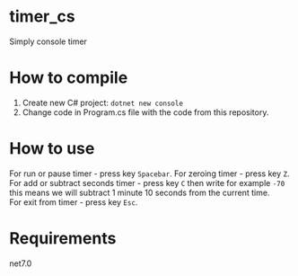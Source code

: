 # timer_cs
Simply console timer

# How to compile
1. Create new C# project: ```dotnet new console```
2. Change code in Program.cs file with the code from this repository.

# How to use
For run or pause timer - press key ```Spacebar```.
For zeroing timer - press key ```Z```.
For add or subtract seconds timer - press key ```C``` then write for example ```-70``` this means we will subtract 1 minute 10 seconds from the current time.  
For exit from timer - press key ```Esc```.

# Requirements
net7.0
